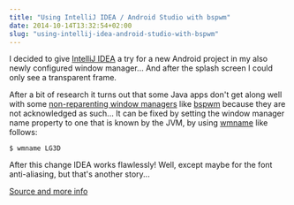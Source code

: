 ```yaml
---
title: "Using IntelliJ IDEA / Android Studio with bspwm"
date: 2014-10-14T13:32:54+02:00
slug: "using-intellij-idea-android-studio-with-bspwm"
---
```


I decided to give [IntelliJ IDEA](https://www.jetbrains.com/idea/) a try for a new Android project in my also newly configured window manager... And after the splash screen I could only see a transparent frame.

After a bit of research it turns out that some Java apps don't get along well with some [non-reparenting window managers](http://en.wikipedia.org/wiki/Re-parenting_window_manager) like [bspwm](https://github.com/baskerville/bspwm) because they are not acknowledged as such... It can be fixed by setting the window manager name property to one that is known by the JVM, by using [wmname](http://tools.suckless.org/wmname) like follows:

	$ wmname LG3D

After this change IDEA works flawlessly! Well, except maybe for the font anti-aliasing, but that's another story...

[Source and more info](http://awesome.naquadah.org/wiki/Problems_with_Java)
